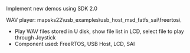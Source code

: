 Implement new demos using SDK 2.0

WAV player: mapsks22\usb_examples\usb_host_msd_fatfs_sai\freertos\
- Play WAV files stored in U disk, show file list in LCD, select file to play through Joystick
- Component used: FreeRTOS, USB Host, LCD, SAI
